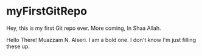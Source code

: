 # myFirstGitRepo
Hey, this is my first Git repo ever. More coming, In Shaa Allah.

Hello There! Muazzam N. Alseri. I am a bold one. I don't know I'm just filling these up.  
